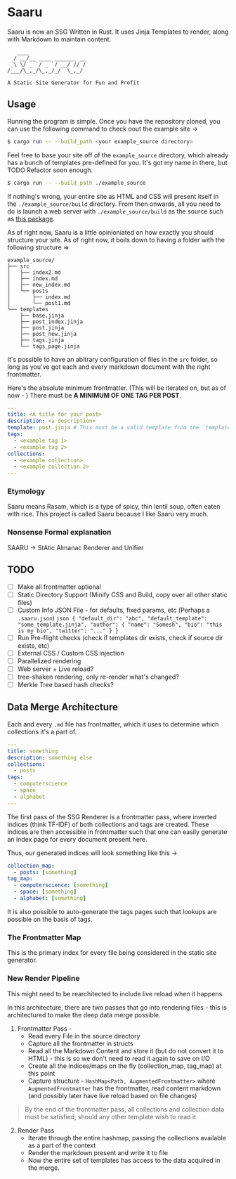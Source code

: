 # Saaru

Saaru is now an SSG Written in Rust. It uses Jinja Templates to render, along with Markdown to maintain content.

```
   ____
  / __/__ ____ _______ __
 _\ \/ _ `/ _ `/ __/ // /
/___/\_,_/\_,_/_/  \_,_/

A Static Site Generator for Fun and Profit
```

## Usage

Running the program is simple. Once you have the repository cloned, you can use the following command to check oout the example site ->

```bash
$ cargo run -- --build_path <your example_source directory>
```

Feel free to base your site off of the `example_source` directory, which already has a bunch of templates pre-defined for you. It's got my name in there, but TODO Refactor soon enough.

```bash
$ cargo run -- --build_path ./example_source
```

If nothing's wrong, your entire site as HTML and CSS will present itself in the `./example_source/build` directory. From then onwards, all you need to do is launch a web server with `./example_source/build` as the source such as [this package](https://www.npmjs.com/package/serve).

As of right now, Saaru is a little opinioniated on how exactly you should structure your site. As of right now, it boils down to having a folder with the following structure =>

```
example_source/
├── src
│   ├── index2.md
│   ├── index.md
│   ├── new_index.md
│   └── posts
│       ├── index.md
│       └── post1.md
└── templates
    ├── base.jinja
    ├── post_index.jinja
    ├── post.jinja
    ├── post_new.jinja
    ├── tags.jinja
    └── tags_page.jinja
```

It's possible to have an abitrary configuration of files in the `src` folder, so long as you've got each and every markdown document with the right frontmatter.

Here's the absolute minimum frontmatter. (This will be iterated on, but as of now - ) There must be **A MINIMUM OF ONE TAG PER POST**.

```yaml
---
title: <A title for your post>
description: <a description>
template: post.jinja # This must be a valid template from the `templates` directory
tags:
  - <example tag 1>
  - <example tag 2>
collections:
  - <example collection>
  - <example collection 2>
---
```

### Etymology

Saaru means Rasam, which is a type of spicy, thin lentil soup, often eaten with rice. This project is called Saaru because I like Saaru very much.

### Nonsense Formal explanation

SAARU -> StAtic Almanac Renderer and Unifier

## TODO

- [ ] Make all frontmatter optional
- [ ] Static Directory Support (Minify CSS and Build, copy over all other static files)
- [ ] Custom Info JSON File - for defaults, fixed params, etc (Perhaps a `.saaru.json`)
      ```json
      {
        "default_dir": "abc",
        "default_template": "some_template.jinja",
        "author": {
          "name": "Somesh",
          "bio": "this is my bio",
          "twitter": "..."
        }
      }
      ```
- [ ] Run Pre-flight checks (check if templates dir exists, check if source dir exists, etc)
- [ ] External CSS / Custom CSS injection
- [ ] Parallelized rendering 
- [ ] Web server + Live reload?
- [ ] tree-shaken rendering, only re-render what's changed?
- [ ] Merkle Tree based hash checks?

## Data Merge Architecture

Each and every `.md` file has frontmatter, which it uses to determine which collections it's a part of.

```yaml
---
title: something
description: something else
collections:
  - posts
tags:
  - computerscience
  - space
  - alphabet
---
```

The first pass of the SSG Renderer is a frontmatter pass, where inverted indices (think TF-IDF) of both collections and tags are created. These indices are then accessible in frontmatter such that one can easily generate an index page for every document present here.

Thus, our generated indices will look something like this ->

```yaml
collection_map:
  - posts: [something]
tag_map:
  - computerscience: [something]
  - space: [something]
  - alphabet: [something]
```

It is also possible to auto-generate the tags pages such that lookups are possible on the basis of tags.

### The Frontmatter Map

This is the primary index for every file being considered in the static site generator.

### New Render Pipeline

This might need to be rearchitected to include live reload when it happens.

In this architecture, there are two passes that go into rendering files - this is architectured to make the deep data merge possible.

1. Frontmatter Pass -
   - Read every File in the source directory
   - Capture all the frontmatter in structs
   - Read all the Markdown Content and store it (but do not convert it to HTML) - this is so we don't need to read it again to save on I/O
   - Create all the indices/maps on the fly (collection_map, tag_map) at this point
   - Capture structure - `HashMap<Path, AugmentedFrontmatter>` where `AugmentedFrontmatter` has the frontmatter, read content markdown (and possibly later have live reload based on file changes)

> By the end of the frontmatter pass, all collections and collection data must be satisfied, should any other template wish to read it

2. Render Pass
   - Iterate through the entire hashmap, passing the collections available as a part of the context
   - Render the markdown present and write it to file
   - Now the entire set of templates has access to the data acquired in the merge.
